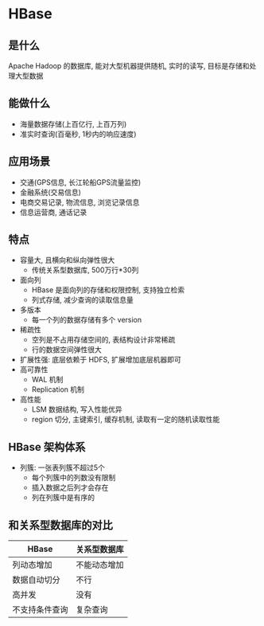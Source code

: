 # HBase

## 是什么
Apache Hadoop 的数据库, 能对大型机器提供随机, 实时的读写, 目标是存储和处理大型数据
## 能做什么
- 海量数据存储(上百亿行, 上百万列)
- 准实时查询(百毫秒, 1秒内的响应速度)

## 应用场景
- 交通(GPS信息, 长江轮船GPS流量监控)
- 金融系统(交易信息)
- 电商交易记录, 物流信息, 浏览记录信息
- 信息运营商, 通话记录

## 特点
- 容量大, 且横向和纵向弹性很大
    - 传统关系型数据库, 500万行*30列
- 面向列
    - HBase 是面向列的存储和权限控制, 支持独立检索
    - 列式存储, 减少查询的读取信息量
- 多版本
    - 每一个列的数据存储有多个 version
- 稀疏性
    - 空列是不占用存储空间的, 表结构设计非常稀疏
    - 行的数据空间弹性很大
- 扩展性强: 底层依赖于 HDFS, 扩展增加底层机器即可
- 高可靠性
    - WAL 机制
    - Replication 机制
- 高性能
    - LSM 数据结构,  写入性能优异
    - region 切分, 主键索引, 缓存机制, 读取有一定的随机读取性能

## HBase 架构体系
- 列簇: 一张表列簇不超过5个
    - 每个列簇中的列数没有限制
    - 插入数据之后列才会存在
    - 列在列簇中是有序的

## 和关系型数据库的对比
| HBase | 关系型数据库 |
| -| -|
列动态增加 | 不能动态增加 |
数据自动切分 | 不行
高并发 | 没有
|不支持条件查询 | 复杂查询

